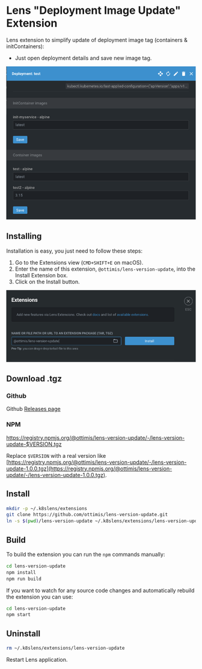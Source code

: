 # Lens "Deployment Image Update" Extension

Lens extension to simplify update of deployment image tag (containers & initContainers):

* Just open deployment details and save new image tag.

![Image details in deployment overview](imgs/tag.png)

## Installing

Installation is easy, you just need to follow these steps:

1. Go to the Extensions view (`CMD+SHIFT+E` on macOS).
2. Enter the name of this extension, `@ottimis/lens-version-update`, into the Install Extension box.
3. Click on the Install button.

![Extension UI](./imgs/install.png)

## Download .tgz

### Github 
Github [Releases page](https://github.com/ottimis/lens-version-update/releases/latest)

### NPM

https://registry.npmjs.org/@ottimis/lens-version-update/-/lens-version-update-$VERSION.tgz

Replace `$VERSION` with a real version like [https://registry.npmjs.org/@ottimis/lens-version-update/-/lens-version-update-1.0.0.tgz](https://registry.npmjs.org/@ottimis/lens-version-update/-/lens-version-update-1.0.0.tgz).


## Install

```sh
mkdir -p ~/.k8slens/extensions
git clone https://github.com/ottimis/lens-version-update.git
ln -s $(pwd)/lens-version-update ~/.k8slens/extensions/lens-version-update
```

## Build

To build the extension you can run the `npm` commands manually:

```sh
cd lens-version-update
npm install
npm run build
```

If you want to watch for any source code changes and automatically rebuild the extension you can use:

```sh
cd lens-version-update
npm start
```

## Uninstall

```sh
rm ~/.k8slens/extensions/lens-version-update
```

Restart Lens application.
